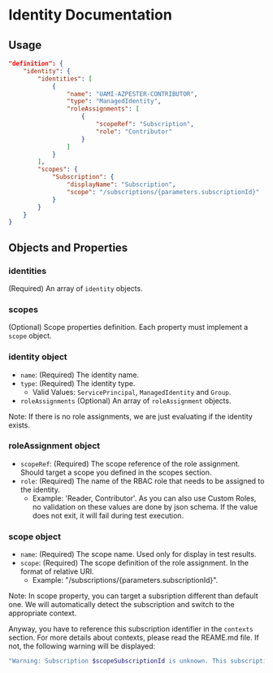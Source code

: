 # Identity Documentation

## Usage

```json
"definition": {
    "identity": {
        "identities": [
            {
                "name": "UAMI-AZPESTER-CONTRIBUTOR",
                "type": "ManagedIdentity",
                "roleAssignments": [
                    {
                        "scopeRef": "Subscription",
                        "role": "Contributor"
                    }
                ]
            }
        ],
        "scopes": {
            "Subscription": {
                "displayName": "Subscription",
                "scope": "/subscriptions/{parameters.subscriptionId}"
            }
        }
    }
}

```

## Objects and Properties

### identities

(Required) An array of `identity` objects.

### scopes

(Optional) Scope properties definition. Each property must implement a `scope` object.

### identity object

- `name`: (Required) The identity name.
- `type`: (Required) The identity type.
  - Valid Values: `ServicePrincipal`, `ManagedIdentity` and `Group`.
- `roleAssignments` (Optional) An array of `roleAssignment` objects.

Note: If there is no role assignments, we are just evaluating if the identity exists.

### roleAssignment object

- `scopeRef`: (Required) The scope reference of the role assignment. Should target a scope you defined in the scopes section.
- `role`: (Required) The name of the RBAC role that needs to be assigned to the identity.
  - Example: 'Reader, Contributor'. As you can also use Custom Roles, no validation on these values are done by json schema. If the value does not exit, it will fail during test execution.

### scope object

- `name`: (Required) The scope name. Used only for display in test results.
- `scope`: (Required) The scope definition of the role assignment. In the format of relative URI.
  - Example: "/subscriptions/{parameters.subscriptionId}".

Note: In scope property, you can target a subsription different than default one. We will automatically detect the subscription and switch to the appropriate context.

Anyway, you have to reference this subscription identifier in the `contexts` section. For more details about contexts, please read the REAME.md file. If not, the following warning will be displayed:

```powershell
"Warning: Subscription $scopeSubscriptionId is unknown. This subscription should be referenced in contexts."
```
